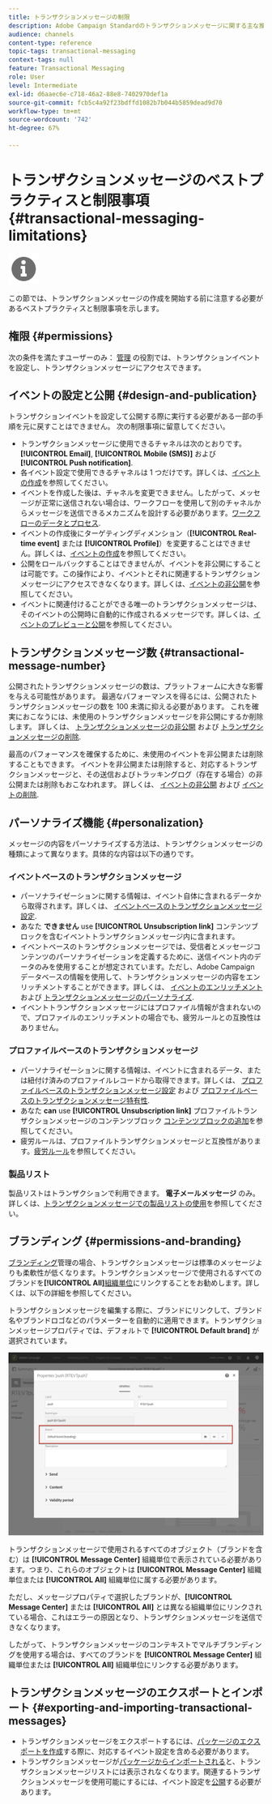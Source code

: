 ```yaml
---
title: トランザクションメッセージの制限
description: Adobe Campaign Standardのトランザクションメッセージに関する主な推奨事項と制限事項について説明します。
audience: channels
content-type: reference
topic-tags: transactional-messaging
context-tags: null
feature: Transactional Messaging
role: User
level: Intermediate
exl-id: d6aaec6e-c718-46a2-88e8-7402970def1a
source-git-commit: fcb5c4a92f23bdffd1082b7b044b5859dead9d70
workflow-type: tm+mt
source-wordcount: '742'
ht-degree: 67%

---
```


# トランザクションメッセージのベストプラクティスと制限事項 {#transactional-messaging-limitations}

<img src="assets/do-not-localize/icon_concepts.svg" width="60px">

この節では、トランザクションメッセージの作成を開始する前に注意する必要があるベストプラクティスと制限事項を示します。

<!--For more on transactional messages, including on how to configure and create them, see [Getting started with transactional messaging](../../channels/using/getting-started-with-transactional-msg.md).-->

## 権限 {#permissions}

次の条件を満たすユーザーのみ： [管理](../../administration/using/users-management.md#functional-administrators) の役割では、トランザクションイベントを設定し、トランザクションメッセージにアクセスできます。

## イベントの設定と公開 {#design-and-publication}

トランザクションイベントを設定して公開する際に実行する必要がある一部の手順を元に戻すことはできません。 次の制限事項に留意してください。

* トランザクションメッセージに使用できるチャネルは次のとおりです。 **[!UICONTROL Email]**, **[!UICONTROL Mobile (SMS)]** および **[!UICONTROL Push notification]**.
* 各イベント設定で使用できるチャネルは 1 つだけです。詳しくは、[イベントの作成](../../channels/using/configuring-transactional-event.md#creating-an-event)を参照してください。
* イベントを作成した後は、チャネルを変更できません。したがって、メッセージが正常に送信されない場合は、ワークフローを使用して別のチャネルからメッセージを送信できるメカニズムを設計する必要があります。[ワークフローのデータとプロセス](../../automating/using/get-started-workflows.md).
* イベントの作成後にターゲティングディメンション（**[!UICONTROL Real-time event]** または **[!UICONTROL Profile]**）を変更することはできません。詳しくは、[イベントの作成](../../channels/using/configuring-transactional-event.md#creating-an-event)を参照してください。
* 公開をロールバックすることはできませんが、イベントを非公開にすることは可能です。この操作により、イベントとそれに関連するトランザクションメッセージにアクセスできなくなります。詳しくは、[イベントの非公開](../../channels/using/publishing-transactional-event.md#unpublishing-an-event)を参照してください。
* イベントに関連付けることができる唯一のトランザクションメッセージは、そのイベントの公開時に自動的に作成されるメッセージです。詳しくは、[イベントのプレビューと公開](../../channels/using/publishing-transactional-event.md#previewing-and-publishing-the-event)を参照してください。

## トランザクションメッセージ数 {#transactional-message-number}

公開されたトランザクションメッセージの数は、プラットフォームに大きな影響を与える可能性があります。 最適なパフォーマンスを得るには、公開されたトランザクションメッセージの数を 100 未満に抑える必要があります。 これを確実におこなうには、未使用のトランザクションメッセージを非公開にするか削除します。 詳しくは、 [トランザクションメッセージの非公開](../../channels/using/publishing-transactional-message.md#unpublishing-a-transactional-message) および [トランザクションメッセージの削除](../../channels/using/publishing-transactional-message.md#deleting-a-transactional-message).

最高のパフォーマンスを確保するために、未使用のイベントを非公開または削除することもできます。 イベントを非公開または削除すると、対応するトランザクションメッセージと、その送信およびトラッキングログ（存在する場合）の非公開または削除もおこなわれます。 詳しくは、 [イベントの非公開](../../channels/using/publishing-transactional-event.md#unpublishing-an-event) および [イベントの削除](../../channels/using/publishing-transactional-event.md#deleting-an-event).

## パーソナライズ機能 {#personalization}

メッセージの内容をパーソナライズする方法は、トランザクションメッセージの種類によって異なります。具体的な内容は以下の通りです。

### イベントベースのトランザクションメッセージ

* パーソナライゼーションに関する情報は、イベント自体に含まれるデータから取得されます。詳しくは、 [イベントベースのトランザクションメッセージ設定](../../channels/using/configuring-transactional-event.md#event-based-transactional-messages).
* あなた **できません** use **[!UICONTROL Unsubscription link]** コンテンツブロックを含むイベントトランザクションメッセージ内に含まれます。
* イベントベースのトランザクションメッセージでは、受信者とメッセージコンテンツのパーソナライゼーションを定義するために、送信イベント内のデータのみを使用することが想定されています。ただし、Adobe Campaign データベースの情報を使用して、トランザクションメッセージの内容をエンリッチメントすることができます。詳しくは、 [イベントのエンリッチメント](../../channels/using/configuring-transactional-event.md#enriching-the-transactional-message-content) および [トランザクションメッセージのパーソナライズ](../../channels/using/editing-transactional-message.md#personalizing-a-transactional-message).
* イベントトランザクションメッセージにはプロファイル情報が含まれないので、プロファイルのエンリッチメントの場合でも、疲労ルールとの互換性はありません。

### プロファイルベースのトランザクションメッセージ

* パーソナライゼーションに関する情報は、イベントに含まれるデータ、または紐付け済みのプロファイルレコードから取得できます。詳しくは、 [プロファイルベースのトランザクションメッセージ設定](../../channels/using/configuring-transactional-event.md#profile-based-transactional-messages) および [プロファイルベースのトランザクションメッセージ特有性](../../channels/using/editing-transactional-message.md#profile-transactional-message-specificities).
* あなた **can** use **[!UICONTROL Unsubscription link]** プロファイルトランザクションメッセージのコンテンツブロック [コンテンツブロックの追加](../../designing/using/personalization.md#adding-a-content-block)を参照してください。
* 疲労ルールは、プロファイルトランザクションメッセージと互換性があります。[疲労ルール](../../sending/using/fatigue-rules.md)を参照してください。

### 製品リスト

製品リストはトランザクションで利用できます。 **電子メールメッセージ** のみ。 詳しくは、[トランザクションメッセージでの製品リストの使用](../../designing/using/using-product-listings.md)を参照してください。

## ブランディング {#permissions-and-branding}

[ブランディング](../../administration/using/branding.md)管理の場合、トランザクションメッセージは標準のメッセージよりも柔軟性が低くなります。トランザクションメッセージで使用されるすべてのブランドを&#x200B;**[!UICONTROL All]**[&#x200B;組織単位](../../administration/using/organizational-units.md)にリンクすることをお勧めします。詳しくは、以下の詳細を参照してください。

トランザクションメッセージを編集する際に、ブランドにリンクして、ブランド名やブランドロゴなどのパラメーターを自動的に適用できます。トランザクションメッセージプロパティでは、デフォルトで **[!UICONTROL Default brand]** が選択されています。

![](assets/message-center_branding.png)

トランザクションメッセージで使用されるすべてのオブジェクト（ブランドを含む）は **[!UICONTROL Message Center]** 組織単位で表示されている必要があります。つまり、これらのオブジェクトは **[!UICONTROL Message Center]** 組織単位または **[!UICONTROL All]** 組織単位に属する必要があります。

ただし、メッセージプロパティで選択したブランドが、**[!UICONTROL Message Center]** または **[!UICONTROL All]** とは異なる組織単位にリンクされている場合、これはエラーの原因となり、トランザクションメッセージを送信できなくなります。

したがって、トランザクションメッセージのコンテキストでマルチブランディングを使用する場合は、すべてのブランドを **[!UICONTROL Message Center]** 組織単位または **[!UICONTROL All]** 組織単位にリンクする必要があります。

## トランザクションメッセージのエクスポートとインポート {#exporting-and-importing-transactional-messages}

* トランザクションメッセージをエクスポートするには、[パッケージのエクスポートを作成](../../automating/using/managing-packages.md#creating-a-package)する際に、対応するイベント設定を含める必要があります。
* トランザクションメッセージが[パッケージからインポートされる](../../automating/using/managing-packages.md#importing-a-package)と、トランザクションメッセージリストには表示されなくなります。関連するトランザクションメッセージを使用可能にするには、イベント設定を[公開](../../channels/using/publishing-transactional-event.md)する必要があります。
